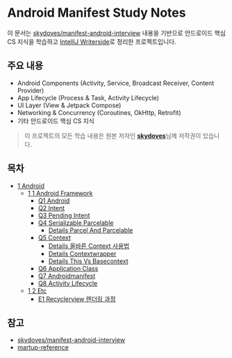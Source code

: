 # Android Manifest Study Notes

이 문서는 [skydoves/manifest-android-interview](https://github.com/skydoves/manifest-android-interview) 내용을 기반으로 안드로이드 핵심 CS 지식을 학습하고 [IntelliJ Writerside](https://www.jetbrains.com/writerside/)로 정리한 프로젝트입니다.

## 주요 내용

-   Android Components (Activity, Service, Broadcast Receiver, Content Provider)
-   App Lifecycle (Process & Task, Activity Lifecycle)
-   UI Layer (View & Jetpack Compose)
-   Networking & Concurrency (Coroutines, OkHttp, Retrofit)
-   기타 안드로이드 핵심 CS 지식

> 이 프로젝트의 모든 학습 내용은 원본 저자인 [**skydoves**](https://github.com/skydoves)님께 저작권이 있습니다.

## 목차
* [1 Android](https://ckgod.github.io/ManifestAndroid/1-android.html)
  * [1 1 Android Framework](https://ckgod.github.io/ManifestAndroid/1-1-android-framework.html)
    * [Q1 Android](https://ckgod.github.io/ManifestAndroid/q1-android.html)
    * [Q2 Intent](https://ckgod.github.io/ManifestAndroid/q2-intent.html)
    * [Q3 Pending Intent](https://ckgod.github.io/ManifestAndroid/q3-pending-intent.html)
    * [Q4 Serializable Parcelable](https://ckgod.github.io/ManifestAndroid/q4-serializable-parcelable.html)
      * [Details Parcel And Parcelable](https://ckgod.github.io/ManifestAndroid/details-parcel-and-parcelable.html)
    * [Q5 Context](https://ckgod.github.io/ManifestAndroid/q5-context.html)
      * [Details 올바른 Context 사용법](https://ckgod.github.io/ManifestAndroid/details-올바른-context-사용법.html)
      * [Details Contextwrapper](https://ckgod.github.io/ManifestAndroid/details-contextwrapper.html)
      * [Details This Vs Basecontext](https://ckgod.github.io/ManifestAndroid/details-this-vs-basecontext.html)
    * [Q6 Application Class](https://ckgod.github.io/ManifestAndroid/q6-application-class.html)
    * [Q7 Androidmanifest](https://ckgod.github.io/ManifestAndroid/q7-androidmanifest.html)
    * [Q8 Activity Lifecycle](https://ckgod.github.io/ManifestAndroid/q8-activity-lifecycle.html)
  * [1 2 Etc](https://ckgod.github.io/ManifestAndroid/1-2-etc.html)
    * [E1 Recyclerview 렌더링 과정](https://ckgod.github.io/ManifestAndroid/e1-recyclerview-렌더링-과정.html)
## 참고
- [skydoves/manifest-android-interview](https://github.com/skydoves/manifest-android-interview)
- [martup-reference](https://www.jetbrains.com/help/writerside/markup-reference.html) 
